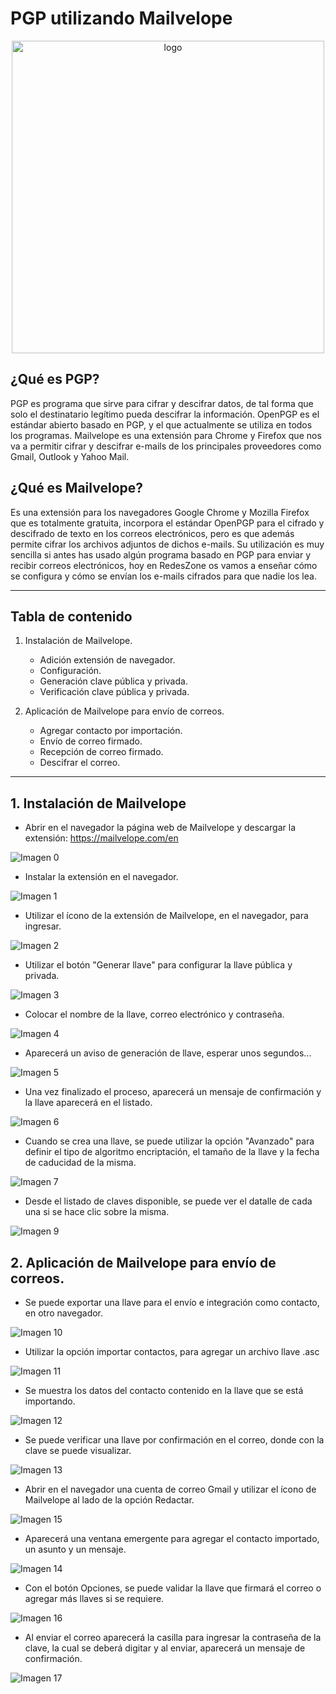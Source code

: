 # PGP utilizando Mailvelope
<p align="center">
    <img src="./img/logo_pgp.png" alt="logo" width="500"/>
</p>

## ¿Qué es PGP?
PGP es programa que sirve para cifrar y descifrar datos, de tal forma que solo el destinatario legítimo pueda descifrar la información. OpenPGP es el estándar abierto basado en PGP, y el que actualmente se utiliza en todos los programas. Mailvelope es una extensión para Chrome y Firefox que nos va a permitir cifrar y descifrar e-mails de los principales proveedores como Gmail, Outlook y Yahoo Mail.

## ¿Qué es Mailvelope?
Es una extensión para los navegadores Google Chrome y Mozilla Firefox que es totalmente gratuita, incorpora el estándar OpenPGP para el cifrado y descifrado de texto en los correos electrónicos, pero es que además permite cifrar los archivos adjuntos de dichos e-mails. Su utilización es muy sencilla si antes has usado algún programa basado en PGP para enviar y recibir correos electrónicos, hoy en RedesZone os vamos a enseñar cómo se configura y cómo se envían los e-mails cifrados para que nadie los lea.

---

## Tabla de contenido
1. Instalación de Mailvelope.
    - Adición extensión de navegador.
    - Configuración.
    - Generación clave pública y privada.
    - Verificación clave pública y privada.
	
2. Aplicación de Mailvelope para envío de correos.
    - Agregar contacto por importación.
    - Envío de correo firmado.
    - Recepción de correo firmado.
	- Descifrar el correo.
---

## 1. Instalación de Mailvelope

- Abrir en el navegador la página web de Mailvelope y descargar la extensión:
https://mailvelope.com/en

![Imagen 0](./img/0.png)

- Instalar la extensión en el navegador.

![Imagen 1](./img/1.png)

- Utilizar el ícono de la extensión de Mailvelope, en el navegador, para ingresar.

![Imagen 2](./img/2.png)

- Utilizar el botón "Generar llave" para configurar la llave pública y privada.

![Imagen 3](./img/3.png)

- Colocar el nombre de la llave, correo electrónico y contraseña.

![Imagen 4](./img/4.png)

- Aparecerá un aviso de generación de llave, esperar unos segundos...

![Imagen 5](./img/5.png)

- Una vez finalizado el proceso, aparecerá un mensaje de confirmación y la llave aparecerá en el listado.

![Imagen 6](./img/6.png)

- Cuando se crea una llave, se puede utilizar la opción "Avanzado" para definir el tipo de algoritmo encriptación, el tamaño de la llave y la fecha de caducidad de la misma.

![Imagen 7](./img/7.png)

- Desde el listado de claves disponible, se puede ver el datalle de cada una si se hace clic sobre la misma.

![Imagen 9](./img/9.png)

## 2. Aplicación de Mailvelope para envío de correos.

- Se puede exportar una llave para el envío e integración como contacto, en otro navegador.

![Imagen 10](./img/10.png)

- Utilizar la opción importar contactos, para agregar un archivo llave .asc

![Imagen 11](./img/11.png)

- Se muestra los datos del contacto contenido en la llave que se está importando.

![Imagen 12](./img/12.png)

- Se puede verificar una llave por confirmación en el correo, donde con la clave se puede visualizar.

![Imagen 13](./img/13.png)

- Abrir en el navegador una cuenta de correo Gmail y utilizar el ícono de Mailvelope al lado de la opción Redactar.

![Imagen 15](./img/15.png)

- Aparecerá una ventana emergente para agregar el contacto importado, un asunto y un mensaje.

![Imagen 14](./img/14.png)

- Con el botón Opciones, se puede validar la llave que firmará el correo o agregar más llaves si se requiere.

![Imagen 16](./img/16.png)

- Al enviar el correo aparecerá la casilla para ingresar la contraseña de la clave, la cual se deberá digitar y al enviar, aparecerá un mensaje de confirmación.

![Imagen 17](./img/17.png)